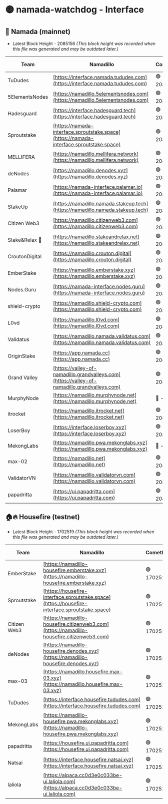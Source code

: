 # 🟡 namada-watchdog - Interface

## 🚀 Namada (mainnet)
- Latest Block Height - 2085156 *(This block height was recorded when this file was generated and may be outdated later.)*

| Team | Namadillo | CometBFT | Indexer | MASP Indexer |
|-|-|-|-|-|
| TuDudes | [https://interface.namada.tududes.com](https://interface.namada.tududes.com) | 🟢 2085133 | 🟢 2085133 | 🟢 2085133 |
| 5ElementsNodes | [https://namadillo.5elementsnodes.com](https://namadillo.5elementsnodes.com) | 🟢 2085134 | 🟢 2085134 | 🟢 2085134 |
| Hadesguard | [https://interface.hadesguard.tech](https://interface.hadesguard.tech) | 🟢 2085135 | 🟢 2085135 | 🟢 2085135 |
| Sproutstake | [https://namada-interface.sproutstake.space](https://namada-interface.sproutstake.space) | 🟢 2085136 | 🟢 2085135 | 🟢 2085135 |
| MELLIFERA | [https://namadillo.mellifera.network](https://namadillo.mellifera.network) | 🟢 2085137 | 🟢 2085137 | 🟢 2085137 |
| deNodes | [https://namadillo.denodes.xyz](https://namadillo.denodes.xyz) | 🟢 2085137 | 🟢 2085137 | 🟢 2085137 |
| Palamar | [https://namada-interface.palamar.io](https://namada-interface.palamar.io) | 🟢 2085138 | 🟢 2085138 | 🟢 2085138 |
| StakeUp | [https://namadillo.namada.stakeup.tech](https://namadillo.namada.stakeup.tech) | 🟢 2085139 | 🟢 2085139 | 🟢 2085139 |
| Citizen Web3 | [https://namadillo.citizenweb3.com](https://namadillo.citizenweb3.com) | 🟢 2085140 | 🟢 2085140 | 🔴 150308 |
| Stake&Relax 🦥 | [https://namadillo.stakeandrelax.net](https://namadillo.stakeandrelax.net) | 🟢 2085141 | 🟢 2085141 | 🟢 2085141 |
| CroutonDigital | [https://namadillo.crouton.digital](https://namadillo.crouton.digital) | 🟢 2085142 | 🔴 - | 🟢 2085143 |
| EmberStake | [https://namadillo.emberstake.xyz](https://namadillo.emberstake.xyz) | 🟢 2085143 | 🟢 2085143 | 🟢 2085143 |
| Nodes.Guru | [https://namada-interface.nodes.guru](https://namada-interface.nodes.guru) | 🟢 2085144 | 🟢 2085144 | 🟢 2085144 |
| shield-crypto | [https://namadillo.shield-crypto.com](https://namadillo.shield-crypto.com) | 🟢 2085145 | 🟢 2085144 | 🟢 2085144 |
| L0vd | [https://namadillo.l0vd.com](https://namadillo.l0vd.com) | 🟢 2085145 | 🟢 2085145 | 🟢 2085145 |
| Validatus | [https://namadillo.namada.validatus.com](https://namadillo.namada.validatus.com) | 🟢 2085146 | 🟢 2085146 | 🟢 2085146 |
| OriginStake | [https://app.namada.cc](https://app.namada.cc) | 🟢 2085147 | 🟢 2085147 | 🟢 2085147 |
| Grand Valley | [https://valley-of-namadillo.grandvalleys.com](https://valley-of-namadillo.grandvalleys.com) | 🟢 2085147 | 🟢 2085147 | 🟢 2085147 |
| MurphyNode | [https://namadillo.murphynode.net](https://namadillo.murphynode.net) | 🔴 - | 🔴 - | 🔴 - |
| itrocket | [https://namadillo.itrocket.net](https://namadillo.itrocket.net) | 🟢 2085153 | 🟢 2085153 | 🔴 1031830 |
| LoserBoy | [https://interface.loserboy.xyz](https://interface.loserboy.xyz) | 🟢 2085154 | 🟢 2085154 | 🟢 2085154 |
| MekongLabs | [https://namadillo.pwa.mekonglabs.xyz](https://namadillo.pwa.mekonglabs.xyz) | 🔴 - | 🔴 - | 🔴 - |
| max-02 | [https://namadillo.net](https://namadillo.net) | 🟢 2085155 | 🟢 2085155 | 🟢 2085155 |
| ValidatorVN | [https://namadillo.validatorvn.com](https://namadillo.validatorvn.com) | 🟢 2085155 | 🟢 2085155 | 🟢 2085155 |
| papadritta | [https://ui.papadritta.com](https://ui.papadritta.com) | 🟢 2085156 | 🟢 2085156 | 🟢 2085156 |

## 🏠🔥 Housefire (testnet)
- Latest Block Height - 1702519 *(This block height was recorded when this file was generated and may be outdated later.)*

| Team | Namadillo | CometBFT | Indexer | MASP Indexer |
|-|-|-|-|-|
| EmberStake | [https://namadillo-housefire.emberstake.xyz](https://namadillo-housefire.emberstake.xyz) | 🟢 1702514 | 🟢 1702514 | 🟢 1702514 |
| Sproutstake | [https://housefire-interface.sproutstake.space](https://housefire-interface.sproutstake.space) | 🟢 1702514 | 🟢 1702514 | 🟢 1702514 |
| Citizen Web3 | [https://namadillo-housefire.citizenweb3.com](https://namadillo-housefire.citizenweb3.com) | 🟢 1702515 | 🟢 1702515 | 🟢 1702515 |
| deNodes | [https://namadillo-housefire.denodes.xyz](https://namadillo-housefire.denodes.xyz) | 🟢 1702515 | 🟢 1702515 | 🟢 1702515 |
| max-03 | [https://namadillo.housefire.max-03.xyz](https://namadillo.housefire.max-03.xyz) | 🟢 1702516 | 🟢 1702516 | 🟢 1702516 |
| TuDudes | [https://interface.housefire.tududes.com](https://interface.housefire.tududes.com) | 🟢 1702517 | 🟢 1702517 | 🟢 1702517 |
| MekongLabs | [https://namadillo-housefire.pwa.mekonglabs.xyz](https://namadillo-housefire.pwa.mekonglabs.xyz) | 🟢 1702517 | 🟢 1702517 | 🟢 1702517 |
| papadritta | [https://housefire.ui.papadritta.com](https://housefire.ui.papadritta.com) | 🟢 1702518 | 🟢 1702518 | 🟢 1702518 |
| Natsai | [https://interface.housefire.natsai.xyz](https://interface.housefire.natsai.xyz) | 🟢 1702518 | 🟢 1702518 | 🟢 1702518 |
| laliola | [https://alpaca.cc0d3e0c033be-ui.laliola.com](https://alpaca.cc0d3e0c033be-ui.laliola.com) | 🟢 1702519 | 🟢 1702519 | 🟢 1702519 |

